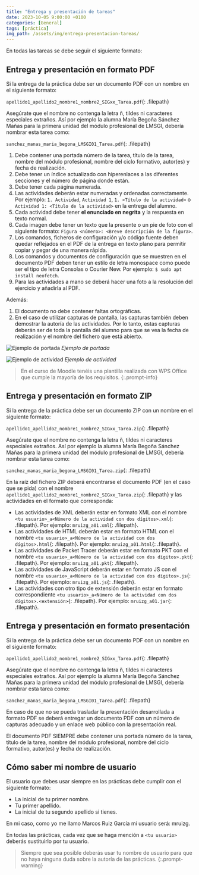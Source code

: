 ```yaml
---
title: "Entrega y presentación de tareas"
date: 2023-10-05 9:00:00 +0100
categories: [General]
tags: [práctica]
img_path: /assets/img/entrega-presentacion-tareas/
---
```


En todas las tareas se debe seguir el siguiente formato:

## Entrega y presentación en formato PDF

Si la entrega de la práctica debe ser un documento PDF con un nombre en el siguiente formato:

`apellido1_apellido2_nombre1_nombre2_SIGxx_Tarea.pdf`{: .filepath}

Asegúrate que el nombre no contenga la letra ñ, tildes ni caracteres especiales extraños. Así por ejemplo la alumna María Begoña Sánchez Mañas para la primera unidad del módulo profesional de LMSGI, debería nombrar esta tarea como:

`sanchez_manas_maria_begona_LMSGI01_Tarea.pdf`{: .filepath}

1. Debe contener una portada número de la tarea, título de la tarea, nombre del módulo profesional, nombre del ciclo formativo, autor(es) y fecha de realización.
1. Debe tener un índice actualizado con hiperenlaces a las diferentes secciones y el número de página donde están.
1. Debe tener cada página numerada.
1. Las actividades deberán estar numeradas y ordenadas correctamente. Por ejemplo: `1. Actividad`, `Actividad 1`, `1. <Título de la actividad>` o `Actividad 1: <Título de la actividad>` en la entrega del alumno.
1. Cada actividad debe tener **el enunciado en negrita** y la respuesta en texto normal.
1. Cada imagen debe tener un texto que la presente o un pie de foto con el siguiente formato: `Figura <número>: <Breve descripción de la figura>`.
1. Los comandos, ficheros de configuración y/o código fuente deben quedar reflejados en el PDF de la entrega en texto plano para permitir copiar y pegar de una manera rápida.
1. Los comandos y documentos de configuración que se muestren en el documento PDF deben tener un estilo de letra monospace como puede ser el tipo de letra Consolas o Courier New. Por ejemplo: `$ sudo apt install neofetch`.
1. Para las actividades a mano se deberá hacer una foto a la resolución del ejercicio y añadirla al PDF.

Además:

1. El documento no debe contener faltas ortográficas.
1. En el caso de utilizar capturas de pantalla, las capturas también deben demostrar la autoría de las actividades. Por lo tanto, estas capturas deberán ser de toda la pantalla del alumno para que se vea la fecha de realización y el nombre del fichero que está abierto.

![Ejemplo de portada](ejemploPortada.png)
_Ejemplo de portada_

![Ejemplo de actividad](ejemploActividad.png)
_Ejemplo de actividad_

> En el curso de Moodle tenéis una plantilla realizada con WPS Office que cumple la mayoría de los requisitos.
{:.prompt-info}

## Entrega y presentación en formato ZIP

Si la entrega de la práctica debe ser un documento ZIP con un nombre en el siguiente formato:

`apellido1_apellido2_nombre1_nombre2_SIGxx_Tarea.zip`{: .filepath}

Asegúrate que el nombre no contenga la letra ñ, tildes ni caracteres especiales extraños. Así por ejemplo la alumna María Begoña Sánchez Mañas para la primera unidad del módulo profesional de LMSGI, debería nombrar esta tarea como:

`sanchez_manas_maria_begona_LMSGI01_Tarea.zip`{: .filepath}

En la raíz del fichero ZIP deberá encontrarse el documento PDF (en el caso que se pida) con el nombre `apellido1_apellido2_nombre1_nombre2_SIGxx_Tarea.zip`{: .filepath} y las actividades en el formato que corresponda:

- Las actividades de XML deberán estar en formato XML con el nombre `<tu usuario>_a<Número de la actividad con dos dígitos>.xml`{: .filepath}. Por ejemplo: `mruizg_a01.xml`{: .filepath}.
- Las actividades de HTML deberán estar en formato HTML con el nombre `<tu usuario>_a<Número de la actividad con dos dígitos>.html`{: .filepath}. Por ejemplo: `mruizg_a01.html`{: .filepath}.
- Las actividades de Packet Tracer deberán estar en formato PKT con el nombre `<tu usuario>_a<Número de la actividad con dos dígitos>.pkt`{: .filepath}. Por ejemplo: `mruizg_a01.pkt`{: .filepath}.
- Las actividades de JavaScript deberán estar en formato JS con el nombre `<tu usuario>_a<Número de la actividad con dos dígitos>.js`{: .filepath}. Por ejemplo: `mruizg_a01.js`{: .filepath}.
- Las actividades con otro tipo de extensión deberán estar en formato correspondiente `<tu usuario>_a<Número de la actividad con dos dígitos>.<extensión>`{: .filepath}. Por ejemplo: `mruizg_a01.jar`{: .filepath}.

## Entrega y presentación en formato presentación

Si la entrega de la práctica debe ser un documento PDF con un nombre en el siguiente formato: 

`apellido1_apellido2_nombre1_nombre2_SIGxx_Tarea.pdf`{: .filepath}

Asegúrate que el nombre no contenga la letra ñ, tildes ni caracteres especiales extraños. Así por ejemplo la alumna María Begoña Sánchez Mañas para la primera unidad del módulo profesional de LMSGI, debería nombrar esta tarea como:

`sanchez_manas_maria_begona_LMSGI01_Tarea.pdf`{: .filepath}

En caso de que no se pueda trasladar la presentación desarrollada a formato PDF se deberá entregar un documento PDF con un número de capturas adecuado y un enlace web público con la presentación real.

El documento PDF SIEMPRE debe contener una portada número de la tarea, título de la tarea, nombre del módulo profesional, nombre del ciclo formativo, autor(es) y fecha de realización.

## Cómo saber mi nombre de usuario

El usuario que debes usar siempre en las prácticas debe cumplir con el siguiente formato:

- La inicial de tu primer nombre.
- Tu primer apellido.
- La inicial de tu segundo apellido si tienes.

En mi caso, como yo me llamo Marcos Ruiz García mi usuario será: mruizg.

En todas las prácticas, cada vez que se haga mención a `<tu usuario>` deberás sustituirlo por tu usuario.

> Siempre que sea posible deberás usar tu nombre de usuario para que no haya ninguna duda sobre la autoría de las prácticas.
{:.prompt-warning}
